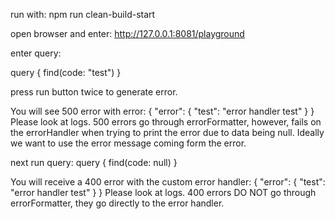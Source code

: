 run with:
npm run clean-build-start

open browser and enter: http://127.0.0.1:8081/playground

enter query: 

query {
  find(code: "test")
}

press run button twice to generate error.

You will see 500 error with error: 
{
  "error": {
    "test": "error handler test"
  }
}
Please look at logs. 500 errors go through errorFormatter, however, fails on the errorHandler when trying to print the error due to data being null. Ideally we want to use the error message coming form the error.

next run query:
query {
  find(code: null)
}

You will receive a 400 error with the custom error handler:
{
  "error": {
    "test": "error handler test"
  }
}
Please look at logs. 400 errors DO NOT go through errorFormatter, they go directly to the error handler.